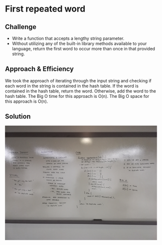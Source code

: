 # First repeated word

## Challenge
- Write a function that accepts a lengthy string parameter.
- Without utilizing any of the built-in library methods available to your language, return the first word to occur more than once in that provided string.

## Approach & Efficiency
We took the approach of iterating through the input string and checking if each word in the string is contained in the hash table. If the word is contained in the hash table, return the word. Otherwise, add the word to the hash table. The Big O time for this approach is O(n). The Big O space for this approach is O(n).

## Solution
![repeated-word.jpg](../assets/repeated-word.jpg)
